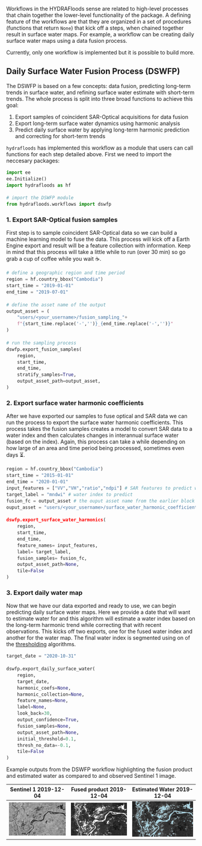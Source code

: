 
Workflows in the HYDRAFloods sense are related to high-level processes that chain together the lower-level functionality of the package. A defining feature of the workflows are that they are organized in a set of procedures (functions that return `None`) that kick off a steps, when chained together result in surface water maps. For example, a workflow can be creating daily surface water maps using a data fusion process.

Currently, only one workflow is implemented but it is possible to build more.

## Daily Surface Water Fusion Process (DSWFP)

The DSWFP is based on a few concepts: data fusion, predicting long-term trends in surface water, and refining surface water estimate with short-term trends. The whole process is split into three broad functions to achieve this goal:

 1. Export samples of coincident SAR-Optical acquisitions for data fusion
 2. Export long-term surface water dynamics using harmonic analysis
 3. Predict daily surface water by applying long-term harmonic prediction and correcting for short-term trends

 `hydrafloods` has implemented this workflow as a module that users can call functions for each step detailed above. First we need to import the neccesary packages:

```python
import ee
ee.Initialize()
import hydrafloods as hf

# import the DSWFP module
from hydrafloods.workflows import dswfp
```

### 1. Export SAR-Optical fusion samples

First step is to sample coincident SAR-Optical data so we can build a machine learning model to fuse the data. This process will kick off a Earth Engine export and result will be a feature collection with information.  Keep in mind that this process will take a little while to run (over 30 min) so go grab a cup of coffee while you wait ☕.

```python
# define a geographic region and time period
region = hf.country_bbox("Cambodia")
start_time = "2019-01-01"
end_time = "2019-07-01"

# define the asset name of the output
output_asset = (
    "users/<your_username>/fusion_sampling_"+
    f"{start_time.replace('-','')}_{end_time.replace('-','')}"
)

# run the sampling process
dswfp.export_fusion_samples(
    region,
    start_time,
    end_time,
    stratify_samples=True,
    output_asset_path=output_asset,
)
```

### 2. Export surface water harmonic coefficients

After we have exported our samples to fuse optical and SAR data we can run the process to export the surface water harmonic coefficients. This process takes the fusion samples creates a model to convert SAR data to a water index and then calculates changes in interannual surface water (based on the index). Again, this process can take a while depending on how large of an area and time period being processed, sometimes even days ⏳.

```python
region = hf.country_bbox("Cambodia")
start_time = "2015-01-01"
end_time = "2020-01-01"
input_features = ["VV","VH","ratio","ndpi"] # SAR features to predict water index
target_label = "mndwi" # water index to predict
fusion_fc = output_asset # the ouput asset name from the earlier block
ouput_asset = "users/<your_username>/surface_water_harmonic_coefficients

dswfp.export_surface_water_harmonics(
    region, 
    start_time, 
    end_time, 
    feature_names= input_features, 
    label= target_label, 
    fusion_samples= fusion_fc, 
    output_asset_path=None, 
    tile=False
)
```

### 3. Export daily water map

Now that we have our data exported and ready to use, we can begin predicting daily surface water maps. Here we provide a date that will want to estimate water for and this algorithm will estimate a water index based on the long-term harmonic trend while correcting that with recent observations. This kicks off two exports, one for the fused water index and another for the water map. The final water index is segmented using on of the [thresholding](/hydra-floods/thresholding/) algorithms.

```python
target_date = "2020-10-31"

dswfp.export_daily_surface_water(
    region, 
    target_date, 
    harmonic_coefs=None, 
    harmonic_collection=None, 
    feature_names=None, 
    label=None, 
    look_back=30, 
    output_confidence=True, 
    fusion_samples=None, 
    output_asset_path=None,
    initial_threshold=0.1,
    thresh_no_data=-0.1,
    tile=False
)
```
Example outputs from the DSWFP workflow highlighting the fusion product and estimated water as compared to and observed Sentinel 1 image.

 Sentinel 1 2019-12-04           | Fused product 2019-12-04        | Estimated Water 2019-12-04
:-------------------------------:|:-------------------------------:|:--------------------------------:
![](img/workflow_dswfp_s1.png)   | ![](img/workflow_dswfp_fusion.png) | ![](img/workflow_dswfp_water.png)